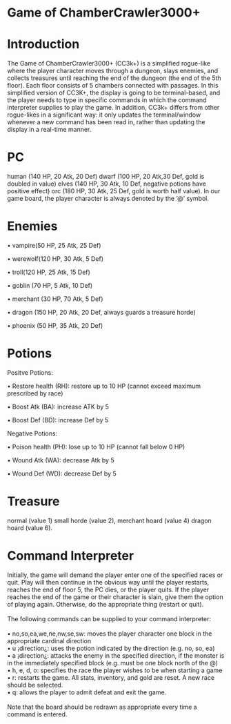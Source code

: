 # Game of ChamberCrawler3000+
# Introduction
The Game of ChamberCrawler3000+ (CC3k+) is a simplified rogue-like where the player character moves through a dungeon, slays enemies, and collects treasures until reaching the end of the dungeon (the end of the 5th floor). Each floor consists of 5 chambers connected with passages. In this simplified version of CC3K+, the display is going to be terminal-based, and the player needs to type in specific commands in which the command interpreter supplies to play the game. In addition, CC3k+ differs from other rogue-likes in a significant way: it only updates the terminal/window whenever a new command has been read in, rather than updating the display in a real-time manner. 

# PC
human (140 HP, 20 Atk, 20 Def)
dwarf (100 HP, 20 Atk,30 Def, gold is doubled in value)
elves (140 HP, 30 Atk, 10 Def, negative potions have positive effect)
orc (180 HP, 30 Atk, 25 Def, gold is worth half value).
In our game board, the player character is always denoted by the ’@’ symbol.

# Enemies

• vampire(50 HP, 25 Atk, 25 Def)

• werewolf(120 HP, 30 Atk, 5 Def)

• troll(120 HP, 25 Atk, 15 Def)

• goblin (70 HP, 5 Atk, 10 Def)

• merchant (30 HP, 70 Atk, 5 Def)

• dragon (150 HP, 20 Atk, 20 Def, always guards a treasure horde)

• phoenix (50 HP, 35 Atk, 20 Def)


# Potions

Positve Potions:

• Restore health (RH): restore up to 10 HP (cannot exceed maximum prescribed by race)

• Boost Atk (BA): increase ATK by 5

• Boost Def (BD): increase Def by 5


Negative Potions:

• Poison health (PH): lose up to 10 HP (cannot fall below 0 HP)

• Wound Atk (WA): decrease Atk by 5

• Wound Def (WD): decrease Def by 5

# Treasure
normal (value 1)
small horde (value 2),
merchant hoard (value 4)
dragon hoard (value 6).

# Command Interpreter
Initially, the game will demand the player enter one of the specified races or quit. Play will then continue in the obvious way
until the player restarts, reaches the end of floor 5, the PC dies, or the player quits. If the player reaches the end of the game
or their character is slain, give them the option of playing again. Otherwise, do the appropriate thing (restart or quit).
<br>
<br>
The following commands can be supplied to your command interpreter:
<br>
<br>
• no,so,ea,we,ne,nw,se,sw: moves the player character one block in the appropriate cardinal direction
<br>
• u ¡direction¿: uses the potion indicated by the direction (e.g. no, so, ea)
<br>
• a ¡direction¿: attacks the enemy in the specified direction, if the monster is in the immediately specified block (e.g.
must be one block north of the @)
<br>
• h, e, d, o: specifies the race the player wishes to be when starting a game
<br>
• r: restarts the game. All stats, inventory, and gold are reset. A new race should be selected.
<br>
• q: allows the player to admit defeat and exit the game.
<br>
<br>
Note that the board should be redrawn as appropriate every time a command is entered.
